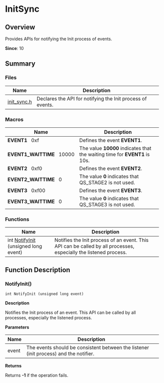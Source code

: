 # InitSync


## Overview

Provides APIs for notifying the Init process of events.

**Since**: 10


## Summary


### Files

| Name| Description| 
| -------- | -------- |
| [init_sync.h](init__sync_8h.md) | Declares the API for notifying the Init process of events.| 


### Macros

| Name| Description| 
| -------- | -------- |
| **EVENT1**&nbsp;&nbsp;&nbsp;0xf | Defines the event **EVENT1**.| 
| **EVENT1_WAITTIME**&nbsp;&nbsp;&nbsp;10000 | The value **10000** indicates that the waiting time for **EVENT1** is 10s.| 
| **EVENT2**&nbsp;&nbsp;&nbsp;0xf0 | Defines the event **EVENT2**.| 
| **EVENT2_WAITTIME**&nbsp;&nbsp;&nbsp;0 | The value **0** indicates that QS_STAGE2 is not used.| 
| **EVENT3**&nbsp;&nbsp;&nbsp;0xf00 | Defines the event **EVENT3**.| 
| **EVENT3_WAITTIME**&nbsp;&nbsp;&nbsp;0 | The value **0** indicates that QS_STAGE3 is not used.| 


### Functions

| Name| Description| 
| -------- | -------- |
| int [NotifyInit](#notifyinit) (unsigned long event) | Notifies the Init process of an event. This API can be called by all processes, especially the listened process.| 


## Function Description


### NotifyInit()

```
int NotifyInit (unsigned long event)
```

**Description**

Notifies the Init process of an event. This API can be called by all processes, especially the listened process.

**Parameters**

| Name| Description| 
| -------- | -------- |
| event | The events should be consistent between the listener (init process) and the notifier.| 

**Returns**

Returns **-1** if the operation fails.
